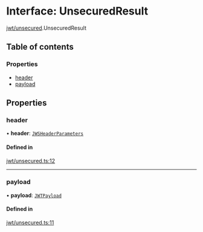 # Interface: UnsecuredResult

[jwt/unsecured](../modules/jwt_unsecured.md).UnsecuredResult

## Table of contents

### Properties

- [header](jwt_unsecured.UnsecuredResult.md#header)
- [payload](jwt_unsecured.UnsecuredResult.md#payload)

## Properties

### header

• **header**: [`JWSHeaderParameters`](types.JWSHeaderParameters.md)

#### Defined in

[jwt/unsecured.ts:12](https://github.com/panva/jose/blob/v3.14.3/src/jwt/unsecured.ts#L12)

___

### payload

• **payload**: [`JWTPayload`](types.JWTPayload.md)

#### Defined in

[jwt/unsecured.ts:11](https://github.com/panva/jose/blob/v3.14.3/src/jwt/unsecured.ts#L11)
